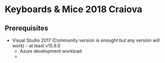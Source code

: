 # Keyboards & Mice 2018 Craiova

## Prerequisites
- Visual Studio 2017 (Community version is enought but any version will work) - at least v15.9.0
    - Azure development workload
    - 